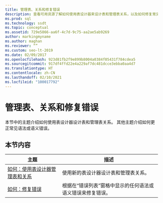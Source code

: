 ```yaml
---
title: 管理表、关系和修复错误
description: 查看可用资源了解如何使用表设计器来设计表和管理表关系，以及如何修复常见语法或语义错误。
ms.prod: sql
ms.technology: ssdt
ms.topic: conceptual
ms.assetid: 729e5866-aa6f-4c7d-9c75-aa2ae5ab9269
author: markingmyname
ms.author: maghan
ms.reviewer: “”
ms.custom: seo-lt-2019
ms.date: 02/09/2017
ms.openlocfilehash: 923d81fb2f9e899b8004a0384f05431f784cdea5
ms.sourcegitcommit: 917df4ffd22e4a229af7dc481dcce3ebba0aa4d7
ms.translationtype: HT
ms.contentlocale: zh-CN
ms.lasthandoff: 02/10/2021
ms.locfileid: "100017792"
---
```

# <a name="manage-tables-relationships-and-fix-errors"></a>管理表、关系和修复错误

本节中的主题介绍如何使用表设计器设计表和管理表关系。 其他主题介绍如何更正常见语法或语义错误。  
  
## <a name="in-this-section"></a>本节内容  
  
|主题|描述|  
|---------|---------------|  
|[如何：使用表设计器管理表和关系](../ssdt/how-to-use-the-table-designer-to-manage-tables-and-relationships.md)|使用新的表设计器设计表和管理表关系。|  
|[如何：修复错误](../ssdt/how-to-fix-errors.md)|根据在“错误列表”窗格中显示的任何语法或语义错误来修复错误。| 